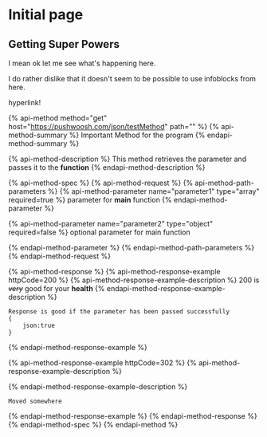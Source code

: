 # Initial page

## Getting Super Powers

I mean ok let me see what's happening here.

I do rather dislike that it doesn't seem to be possible to use infoblocks from here.

hyperlink!

{% api-method method="get" host="https://pushwoosh.com/json/testMethod" path="" %}
{% api-method-summary %}
Important Method for the program
{% endapi-method-summary %}

{% api-method-description %}
This method retrieves the parameter and passes it to the **function**
{% endapi-method-description %}

{% api-method-spec %}
{% api-method-request %}
{% api-method-path-parameters %}
{% api-method-parameter name="parameter1" type="array" required=true %}
parameter for **main** function
{% endapi-method-parameter %}

{% api-method-parameter name="parameter2" type="object" required=false %}
optional parameter for main function  
  
  
  
  
  
  
  
  
  
  
  
  
  
  
  
{% endapi-method-parameter %}
{% endapi-method-path-parameters %}
{% endapi-method-request %}

{% api-method-response %}
{% api-method-response-example httpCode=200 %}
{% api-method-response-example-description %}
200 is ~~_very_~~ good for your **health**
{% endapi-method-response-example-description %}

```
Response is good if the parameter has been passed successfully
{
    json:true
}
```
{% endapi-method-response-example %}

{% api-method-response-example httpCode=302 %}
{% api-method-response-example-description %}

{% endapi-method-response-example-description %}

```
Moved somewhere
```
{% endapi-method-response-example %}
{% endapi-method-response %}
{% endapi-method-spec %}
{% endapi-method %}

